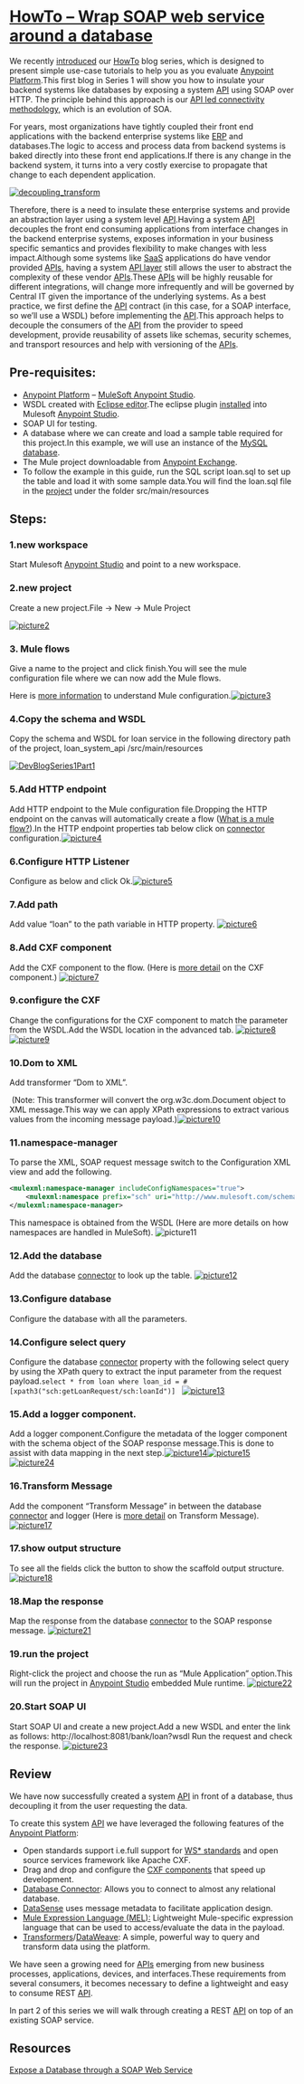 # [HowTo – Wrap SOAP web service around a database](https://blogs.mulesoft.com/dev/howto/wrap-soap-web-service-around-a-database/)

We recently [introduced](https://blogs.mulesoft.com/dev/questions-about-mulesoft-check-out-our-howto-series/) our [HowTo](https://blogs.mulesoft.com/tag/howto/) blog series, which is designed to present simple use-case tutorials to help you as you evaluate [Anypoint Platform](https://www.mulesoft.com/platform/enterprise-integration).This first blog in Series 1 will show you how to insulate your backend systems like databases by exposing a system [API](http://www.mulesoft.com/platform/api) using SOAP over HTTP. The principle behind this approach is our [API led connectivity methodology,](https://www.mulesoft.com/ty/wp/api-led-connectivity) which is an evolution of SOA.

For years, most organizations have tightly coupled their front end applications with the backend enterprise systems like [ERP](http://www.mulesoft.com/integration-solutions/soa/sap) and databases.The logic to access and process data from backend systems is baked directly into these front end applications.If there is any change in the backend system, it turns into a very costly exercise to propagate that change to each dependent application.

[![decoupling_transform](https://blogs.mulesoft.com/wp-content/uploads/2015/10/decoupling_transform3-1024x521.png)](https://blogs.mulesoft.com/wp-content/uploads/2015/10/decoupling_transform3.png)

Therefore, there is a need to insulate these enterprise systems and provide an abstraction layer using a system level [API](http://www.mulesoft.com/platform/api).Having a system [API](http://www.mulesoft.com/platform/api) decouples the front end consuming applications from interface changes in the backend enterprise systems, exposes information in your business specific semantics and provides flexibility to make changes with less impact.Although some systems like [SaaS](http://www.mulesoft.com/platform/saas) applications do have vendor provided [APIs](http://www.mulesoft.com/platform/api), having a system [API layer](https://www.mulesoft.com/resources/api/api-layer) still allows the user to abstract the complexity of these vendor [APIs](http://www.mulesoft.com/platform/api).These [APIs](http://www.mulesoft.com/platform/api) will be highly reusable for different integrations, will change more infrequently and will be governed by Central IT given the importance of the underlying systems. As a best practice, we first define the [API](http://www.mulesoft.com/platform/api) contract (in this case, for a SOAP interface, so we’ll use a WSDL) before implementing the [API](http://www.mulesoft.com/platform/api).This approach helps to decouple the consumers of the [API](http://www.mulesoft.com/platform/api) from the provider to speed development, provide reusability of assets like schemas, security schemes, and transport resources and help with versioning of the [APIs](http://www.mulesoft.com/platform/api).

## Pre-requisites:

- [Anypoint Platform](http://www.mulesoft.com/platform/enterprise-integration) – [MuleSoft ](https://www.mulesoft.com/platform/studio)[Anypoint Studio](http://www.mulesoft.com/platform/mule-studio).
- WSDL created with [Eclipse editor](https://eclipse.org/webtools/ws/).The eclipse plugin [installed](https://docs.mulesoft.com/studio/5/studio-update-sites) into Mulesoft [Anypoint Studio](http://www.mulesoft.com/platform/mule-studio).
- SOAP UI for testing.
- A database where we can create and load a sample table required for this project.In this example, we will use an instance of the [MySQL database](https://www.mysql.com/).
- The Mule project downloadable from [Anypoint Exchange](https://anypoint.mulesoft.com/exchange/#!/expose-database-through-soap-web-service).
- To follow the example in this guide, run the SQL script loan.sql to set up the table and load it with some sample data.You will find the loan.sql file in the [project](https://www.mulesoft.com/exchange/#!/expose-database-through-soap-web-service) under the folder src/main/resources

## Steps:

### 1.new workspace

Start Mulesoft [Anypoint Studio](https://www.mulesoft.com/platform/studio) and point to a new workspace.

### 2.new project

Create a new project.File -> New -> Mule Project

[![picture2](https://blogs.mulesoft.com/wp-content/uploads/2015/09/picture21.png)](https://blogs.mulesoft.com/wp-content/uploads/2015/09/picture21.png)

### 3. Mule flows

Give a name to the project and click finish.You will see the mule configuration file where we can now add the Mule flows.

   Here is [more information](https://docs.mulesoft.com/mule-user-guide/v/3.7/understanding-mule-configuration) to understand Mule configuration.[![picture3](https://blogs.mulesoft.com/wp-content/uploads/2015/09/picture31.png)](https://blogs.mulesoft.com/wp-content/uploads/2015/09/picture31.png)

### 4.Copy the schema and WSDL

Copy the schema and WSDL for loan service in the following directory path of the project, loan_system_api /src/main/resources

 [![DevBlogSeries1Part1](https://blogs.mulesoft.com/wp-content/uploads/2015/09/picture4.png)](https://blogs.mulesoft.com/wp-content/uploads/2015/09/picture4.png)

### 5.Add HTTP endpoint 

Add HTTP endpoint to the Mule configuration file.Dropping the HTTP endpoint on the canvas will automatically create a flow ([What is a mule flow?](https://docs.mulesoft.com/mule-fundamentals/v/3.7/flows-and-subflows)).In the HTTP endpoint properties tab below click on [connector](https://www.mulesoft.com/exchange#!/?types=connector) configuration.[![picture4](https://blogs.mulesoft.com/wp-content/uploads/2015/09/picture41.png)](https://blogs.mulesoft.com/wp-content/uploads/2015/09/picture41.png)

### 6.Configure HTTP Listener

Configure as below and click Ok.[![picture5](https://blogs.mulesoft.com/wp-content/uploads/2015/09/picture51.png)](https://blogs.mulesoft.com/wp-content/uploads/2015/09/picture51.png)

### 7.Add path

Add value “loan” to the path variable in HTTP property.
   [![picture6](https://blogs.mulesoft.com/wp-content/uploads/2015/09/picture61.png)](https://blogs.mulesoft.com/wp-content/uploads/2015/09/picture61.png)

### 8.Add CXF component

Add the CXF component to the flow.
   (Here is [more detail](https://docs.mulesoft.com/mule-user-guide/v/3.7/cxf-module-reference) on the CXF component.)
   [![picture7](https://blogs.mulesoft.com/wp-content/uploads/2015/09/picture7.png)](https://blogs.mulesoft.com/wp-content/uploads/2015/09/picture7.png)

### 9.configure the CXF 

Change the configurations for the CXF component to match the parameter from the WSDL.Add the WSDL location in the advanced tab.
   [![picture8](https://blogs.mulesoft.com/wp-content/uploads/2015/09/picture8.png)](https://blogs.mulesoft.com/wp-content/uploads/2015/09/picture8.png)
   [![picture9](https://blogs.mulesoft.com/wp-content/uploads/2015/09/picture9.png)](https://blogs.mulesoft.com/wp-content/uploads/2015/09/picture9.png)

### 10.Dom to XML

Add transformer “Dom to XML”.

​    (Note: This transformer will convert the org.w3c.dom.Document object to XML message.This way we can apply XPath expressions to extract various values from the incoming message payload.)[![picture10](https://blogs.mulesoft.com/wp-content/uploads/2015/09/picture10.png)](https://blogs.mulesoft.com/wp-content/uploads/2015/09/picture10.png)

### 11.namespace-manager

To parse the XML, SOAP request message switch to the Configuration XML view and add the following.


```xml
<mulexml:namespace-manager includeConfigNamespaces="true">
    <mulexml:namespace prefix="sch" uri="http://www.mulesoft.com/schemas/Mule/Schema.xsd"/>
</mulexml:namespace-manager>
```
This namespace is obtained from the WSDL (Here are more details on how namespaces are handled in MuleSoft).
![picture11](https://blogs.mulesoft.com/wp-content/uploads/2015/09/picture111.png)

### 12.Add the database

Add the database [connector](https://www.mulesoft.com/exchange#!/?types=connector) to look up the table.
    [![picture12](https://blogs.mulesoft.com/wp-content/uploads/2015/09/picture121.png)](https://blogs.mulesoft.com/wp-content/uploads/2015/09/picture121.png)

### 13.Configure database 

Configure the database with all the parameters.

### 14.Configure select query 

Configure the database [connector](https://www.mulesoft.com/exchange#!/?types=connector) property with the following select query by using the XPath query to extract the input parameter from the request payload.`select * from loan where loan_id = #[xpath3("sch:getLoanRequest/sch:loanId")] ` [![picture13](https://blogs.mulesoft.com/wp-content/uploads/2015/09/picture13.png)](https://blogs.mulesoft.com/wp-content/uploads/2015/09/picture13.png)  

### 15.Add a logger component.

Add a logger component.Configure the metadata of the logger component with the schema object of the SOAP response message.This is done to assist with data mapping in the next step.[![picture14](https://blogs.mulesoft.com/wp-content/uploads/2015/09/picture14.png)](https://blogs.mulesoft.com/wp-content/uploads/2015/09/picture14.png)[![picture15](https://blogs.mulesoft.com/wp-content/uploads/2015/09/picture15.png)](https://blogs.mulesoft.com/wp-content/uploads/2015/09/picture15.png)
    [![picture24](https://blogs.mulesoft.com/wp-content/uploads/2015/09/picture24.png)](https://blogs.mulesoft.com/wp-content/uploads/2015/09/picture24.png)

### 16.Transform Message

Add the component “Transform Message” in between the database [connector](https://www.mulesoft.com/exchange#!/?types=connector) and logger (Here is [more detail](https://docs.mulesoft.com/mule-user-guide/v/3.9/dataweave) on Transform Message).[![picture17](https://blogs.mulesoft.com/wp-content/uploads/2015/09/picture17.png)](https://blogs.mulesoft.com/wp-content/uploads/2015/09/picture17.png)

### 17.show output structure

To see all the fields click the button to show the scaffold output structure.
    [![picture18](https://blogs.mulesoft.com/wp-content/uploads/2015/09/picture18.png)](https://blogs.mulesoft.com/wp-content/uploads/2015/09/picture18.png)

### 18.Map the response

Map the response from the database [connector](https://www.mulesoft.com/exchange#!/?types=connector) to the SOAP response message.
    [![picture21](https://blogs.mulesoft.com/wp-content/uploads/2015/09/picture211.png)](https://blogs.mulesoft.com/wp-content/uploads/2015/09/picture211.png)

### 19.run the project

Right-click the project and choose the run as “Mule Application” option.This will run the project in [Anypoint Studio](http://www.mulesoft.com/platform/mule-studio) embedded Mule runtime.                                                                                     [![picture22](https://blogs.mulesoft.com/wp-content/uploads/2015/09/picture22.png)](https://blogs.mulesoft.com/wp-content/uploads/2015/09/picture22.png)

### 20.Start SOAP UI 

Start SOAP UI and create a new project.Add a new WSDL and enter the link as follows: http://localhost:8081/bank/loan?wsdl
    Run the request and check the response.
    [![picture23](https://blogs.mulesoft.com/wp-content/uploads/2015/09/picture23.png)](https://blogs.mulesoft.com/wp-content/uploads/2015/09/picture23.png)

 

## Review

We have now successfully created a system [API](http://www.mulesoft.com/platform/api) in front of a database, thus decoupling it from the user requesting the data.

To create this system [API](http://www.mulesoft.com/platform/api) we have leveraged the following features of the [Anypoint Platform](https://anypoint.mulesoft.com/apiplatform/):

- Open standards support i.e.full support for [WS* standards](https://docs.mulesoft.com/mule-user-guide/v/3.7/supported-web-service-standards) and open source services framework like Apache CXF.
- Drag and drop and configure the [CXF components](https://docs.mulesoft.com/mule-user-guide/v/3.7/cxf-module-reference) that speed up development.
- [Database Connector](https://docs.mulesoft.com/mule-user-guide/v/3.7/database-connector): Allows you to connect to almost any relational database.
- [DataSense](https://docs.mulesoft.com/connector-devkit/3.9/adding-datasense-query-language) uses message metadata to facilitate application design.
- [Mule Expression Language (MEL):](https://docs.mulesoft.com/mule-user-guide/v/3.6/mule-expression-language-mel) Lightweight Mule-specific expression language that can be used to access/evaluate the data in the payload.
- [Transformers](https://docs.mulesoft.com/mule-user-guide/v/3.7/transformers)/[DataWeave](https://docs.mulesoft.com/mule-user-guide/v/3.7/dataweave-reference-documentation):  A simple, powerful way to query and transform data using the platform. 

We have seen a growing need for [APIs](http://www.mulesoft.com/platform/api) emerging from new business processes, applications, devices, and interfaces.These requirements from several consumers, it becomes necessary to define a lightweight and easy to consume REST [API](http://www.mulesoft.com/platform/api).

In part 2 of this series we will walk through creating a REST [API](http://www.mulesoft.com/platform/api) on top of an existing SOAP service.



## Resources

[Expose a Database through a SOAP Web Service](https://anypoint.mulesoft.com/exchange/org.mule.examples/expose-database-through-soap-web-service/)